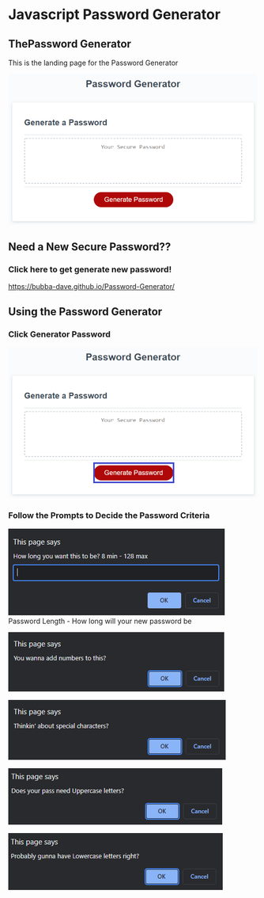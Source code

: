 # Javascript Password Generator

## ThePassword Generator

This is the landing page for the Password Generator

![Top-Page-Area](./assets/images/landingpage.PNG?raw=true "Top-Page-Area")

## Need a New Secure Password??
### Click here to get generate new password!
https://bubba-dave.github.io/Password-Generator/

## Using the Password Generator
### Click Generator Password 

![nav-menu](./Assets/images/button.png?raw=true "Navigational Menu")

### Follow the Prompts to Decide the Password Criteria

![nav-menu](./Assets/images/passlength.PNG?raw=true "Navigational Menu")
Password Length - How long will your new password be

![nav-menu](./Assets/images/numbers.PNG?raw=true "Navigational Menu")

![nav-menu](./Assets/images/specialcharacters.PNG?raw=true "Navigational Menu")

![nav-menu](./Assets/images/uppercase.PNG?raw=true "Navigational Menu")

![nav-menu](./Assets/images/lowercase.PNG?raw=true "Navigational Menu")